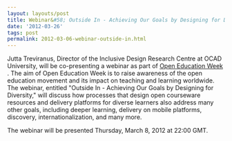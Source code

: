 ```yaml
---
layout: layouts/post
title: Webinar&#58; Outside In - Achieving Our Goals by Designing for Diversity
date: '2012-03-26'
tags: post
permalink: 2012-03-06-webinar-outside-in.html
---
```

<p>
Jutta Treviranus, Director of the Inclusive Design Research Centre at OCAD University,
will be co-presenting a webinar as part of
<a href="http://www.openeducationweek.org/">Open Education Week</a>
. The aim of Open Education Week is to raise awareness of the open education movement
and its impact on teaching and learning worldwide. The webinar, entitled "Outside
In - Achieving Our Goals by Designing for Diversity," will discuss how processes
that design open courseware resources and delivery platforms for diverse learners
also address many other goals, including deeper learning, delivery on mobile
platforms, discovery, internationalization, and many more.
</p>
<p>
The webinar will be presented Thursday, March 8, 2012 at 22:00 GMT.
</p>
